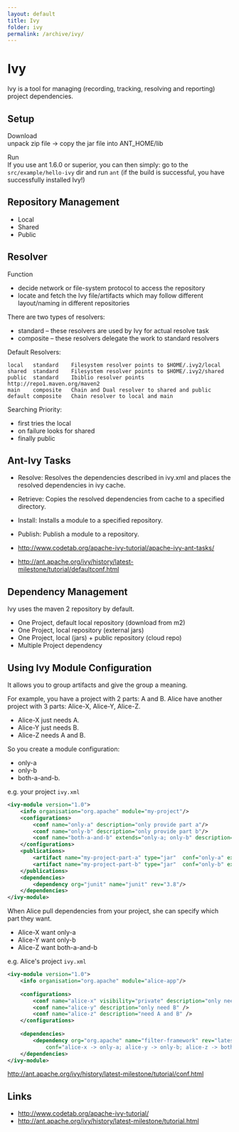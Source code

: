 ```yaml
---
layout: default
title: Ivy
folder: ivy
permalink: /archive/ivy/
---
```


# Ivy

Ivy is a tool for managing (recording, tracking, resolving and reporting) project dependencies.

## Setup

Download
<br>
unpack zip file -> copy the jar file into ANT_HOME/lib

Run
<br>
If you use ant 1.6.0 or superior, you can then simply:
go to the `src/example/hello-ivy` dir and run `ant`
(if the build is successful, you have successfully installed Ivy!)

## Repository Management

- Local
- Shared
- Public

## Resolver

Function

- decide network or file-system protocol to access the repository
- locate and fetch the Ivy file/artifacts which may follow different layout/naming in different repositories

There are two types of resolvers:

- standard – these resolvers are used by Ivy for actual resolve task
- composite – these resolvers delegate the work to standard resolvers

Default Resolvers:

```
local	standard	Filesystem resolver points to $HOME/.ivy2/local
shared	standard	Filesystem resolver points to $HOME/.ivy2/shared
public	standard	Ibiblio resolver points http://repo1.maven.org/maven2
main	composite	Chain and Dual resolver to shared and public
default	composite	Chain resolver to local and main
```

Searching Priority:

- first tries the local
- on failure looks for shared
- finally public

## Ant-Ivy Tasks

- Resolve: Resolves the dependencies described in ivy.xml and places the resolved dependencies in ivy cache.
- Retrieve: Copies the resolved dependencies from cache to a specified directory.
- Install: Installs a module to a specified repository.
- Publish: Publish a module to a repository.

- <http://www.codetab.org/apache-ivy-tutorial/apache-ivy-ant-tasks/>
- <http://ant.apache.org/ivy/history/latest-milestone/tutorial/defaultconf.html>

## Dependency Management

Ivy uses the maven 2 repository by default.

- One Project, default local repository (download from m2)
- One Project, local repository (external jars)
- One Project, local (jars) + public repository (cloud repo)
- Multiple Project dependency

## Using Ivy Module Configuration

It allows you to group artifacts and give the group a meaning.

For example, you have a project with 2 parts: A and B. Alice have another project with 3 parts: Alice-X, Alice-Y, Alice-Z.

- Alice-X just needs A.
- Alice-Y just needs B.
- Alice-Z needs A and B.

So you create a module configuration: 

- only-a
- only-b
- both-a-and-b. 

e.g. your project `ivy.xml`

``` xml
<ivy-module version="1.0">
    <info organisation="org.apache" module="my-project"/>
    <configurations>
    	<conf name="only-a" description="only provide part a"/>
    	<conf name="only-b" description="only provide part b"/>
    	<conf name="both-a-and-b" extends="only-a; only-b" description="provide both part a and b"/>
    </configurations>
    <publications>
    	<artifact name="my-project-part-a" type="jar"  conf="only-a" ext="jar"/>
    	<artifact name="my-project-part-b" type="jar"  conf="only-b" ext="jar"/> 	
    </publications>
    <dependencies>
        <dependency org="junit" name="junit" rev="3.8"/>
    </dependencies>
</ivy-module>
```

When Alice pull dependencies from your project, she can specify which part they want.

- Alice-X want only-a
- Alice-Y want only-b
- Alice-Z want both-a-and-b

e.g. Alice's project `ivy.xml`

``` xml
<ivy-module version="1.0">
    <info organisation="org.apache" module="alice-app"/>
    
    <configurations>
       	<conf name="alice-x" visibility="private" description="only need A" />
    	<conf name="alice-y" description="only need B" />
    	<conf name="alice-z" description="need A and B" />    
    </configurations>
    
    <dependencies>
        <dependency org="org.apache" name="filter-framework" rev="latest.integration" 
            conf="alice-x -> only-a; alice-y -> only-b; alice-z -> both-a-and-b"/>
    </dependencies>
</ivy-module>
```

<http://ant.apache.org/ivy/history/latest-milestone/tutorial/conf.html>

## Links

- <http://www.codetab.org/apache-ivy-tutorial/>
- <http://ant.apache.org/ivy/history/latest-milestone/tutorial.html>
